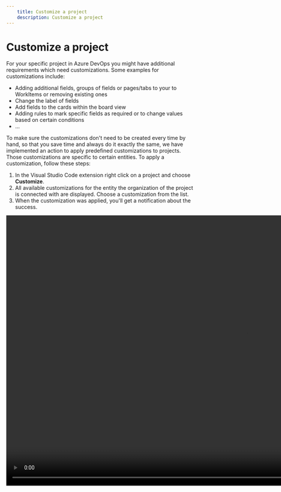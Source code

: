 ```yaml
---
    title: Customize a project
    description: Customize a project
---
```


# Customize a project

For your specific project in Azure DevOps you might have additional requirements which need customizations. Some examples for customizations include:

- Adding additional fields, groups of fields or pages/tabs to your to WorkItems or removing existing ones
- Change the label of fields
- Add fields to the cards within the board view
- Adding rules to mark specific fields as required or to change values based on certain conditions
- ...

To make sure the customizations don't need to be created every time by hand, so that you save time and always do it exactly the same, we have implemented an action to apply predefined customizations to projects. Those customizations are specific to certain entities. To apply a customization, follow these steps:

1. In the Visual Studio Code extension right click on a project and choose **Customize**.
2. All available customizations for the entity the organization of the project is connected with are displayed. Choose a customization from the list.
3. When the customization was applied, you'll get a notification about the success.

<video width="1280px" height="720px" controls>
  <source src="../media/customize-project.mp4" type="video/mp4">
  Your browser does not support the video tag.
</video>
